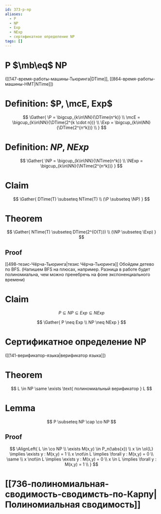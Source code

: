 ```yaml
---
id: 373-p-np
aliases:
  - P
  - NP
  - Exp
  - NExp
  - сертификатное определение NP
tags: []
---
```

# P $\mb\eq$ NP

([[147-время-работы-машины-Тьюринга|DTime]], [[864-время-работы-машины-НМТ|NTime]])

# Definition: $P, \mcE, Exp$

$$
\Gather{
\P = \bigcup_{k\in\NN}{\DTime(n^k)} \\
\mcE = \bigcup_{k\in\NN}{\DTime(2^{k \cdot n})} \\
\Exp = \bigcup_{k\in\NN}{\DTime(2^{n^k})} \\
}
$$

# Definition: $NP$, $NExp$

$$
\Gather{
\NP = \bigcup_{k\in\NN}{\NTime(n^k)} \\
\NExp = \bigcup_{k\in\NN}{\NTime(2^{n^k})}
}
$$

# Claim

$$
\Gather{
DTime(T) \subseteq NTime(T) \\
(\P \subseteq \NP)
}
$$

# Theorem

$$
\Gather{
NTime(T) \subseteq DTime(2^{O(T)}) \\
(\NP \subseteq \Exp)
}
$$

## Proof
[[498-тезис-Чёрча-Тьюринга|тезис Чёрча-Тьюринга]]
Обойдем детево по BFS.
(Напишем BFS на плюсах, например. Разница в работе будет полиномиальна, чем
можно пренебречь на фоне экспоненциального времени)


# Claim

$$
P \subseteq NP \subseteq Exp \subseteq NExp
$$

$$
\Gather{
P \neq Exp \\
NP \neq NExp
}
$$

# Сертификатное определение NP

([[141-верификатор-языка|верификатор языка]])

# Theorem

$$
L \in NP \same \exists \text{ полиномиальный верификатор } L
$$

# Lemma

$$
P \subseteq NP \cap \co NP
$$

## Proof

$$
\AlignLeft{
L \in \co NP \\
\exists M(x,y) \in P_n(\abs{x}) \\
x \in \ol{L} \implies \exists y : M(x,y) = 1 \\
x \not\in L \implies \forall y : M(x,y) = 0 \\
\same \\
x \not\in L \implies \exists y : M(x,y) = 0 \\
x \in L \implies \forall y : M(x,y) = 1 \\
}
$$

# [[736-полиномиальная-сводимость-сводимсть-по-Карпу|Полиномиальная сводимость]]

